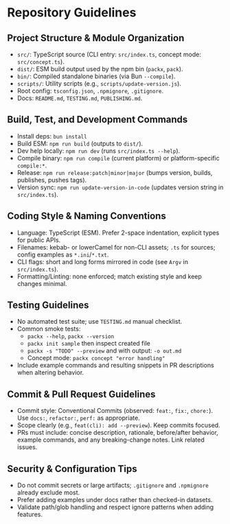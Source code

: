 # Repository Guidelines

## Project Structure & Module Organization
- `src/`: TypeScript source (CLI entry: `src/index.ts`, concept mode: `src/concept.ts`).
- `dist/`: ESM build output used by the npm bin (`packx`, `pack`).
- `bin/`: Compiled standalone binaries (via Bun `--compile`).
- `scripts/`: Utility scripts (e.g., `scripts/update-version.js`).
- Root config: `tsconfig.json`, `.npmignore`, `.gitignore`.
- Docs: `README.md`, `TESTING.md`, `PUBLISHING.md`.

## Build, Test, and Development Commands
- Install deps: `bun install`
- Build ESM: `npm run build` (outputs to `dist/`).
- Dev help locally: `npm run dev` (runs `src/index.ts --help`).
- Compile binary: `npm run compile` (current platform) or platform-specific `compile:*`.
- Release: `npm run release:patch|minor|major` (bumps version, builds, publishes, pushes tags).
- Version sync: `npm run update-version-in-code` (updates version string in `src/index.ts`).

## Coding Style & Naming Conventions
- Language: TypeScript (ESM). Prefer 2-space indentation, explicit types for public APIs.
- Filenames: kebab- or lowerCamel for non-CLI assets; `.ts` for sources; config examples as `*.ini`/`*.txt`.
- CLI flags: short and long forms mirrored in code (see `Argv` in `src/index.ts`).
- Formatting/Linting: none enforced; match existing style and keep changes minimal.

## Testing Guidelines
- No automated test suite; use `TESTING.md` manual checklist.
- Common smoke tests:
  - `packx --help`, `packx --version`
  - `packx init sample` then inspect created file
  - `packx -s "TODO" --preview` and with output: `-o out.md`
  - Concept mode: `packx concept "error handling"`
- Include example commands and resulting snippets in PR descriptions when altering behavior.

## Commit & Pull Request Guidelines
- Commit style: Conventional Commits (observed: `feat:`, `fix:`, `chore:`). Use `docs:`, `refactor:`, `perf:` as appropriate.
- Scope clearly (e.g., `feat(cli): add --preview`). Keep commits focused.
- PRs must include: concise description, rationale, before/after behavior, example commands, and any breaking-change notes. Link related issues.

## Security & Configuration Tips
- Do not commit secrets or large artifacts; `.gitignore` and `.npmignore` already exclude most.
- Prefer adding examples under docs rather than checked-in datasets.
- Validate path/glob handling and respect ignore patterns when adding features.
